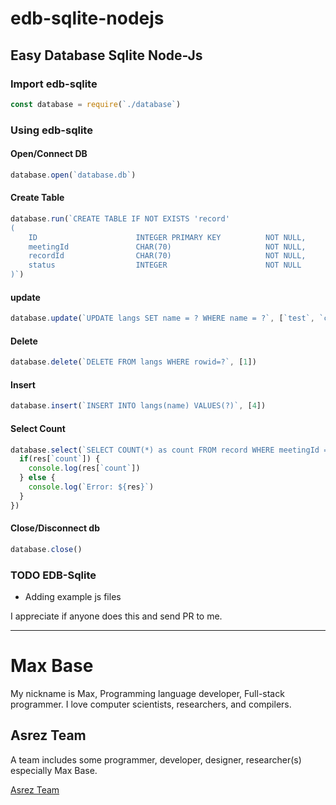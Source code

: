 # edb-sqlite-nodejs

## Easy Database Sqlite Node-Js

### Import edb-sqlite

```javascript
const database = require(`./database`)
```

### Using edb-sqlite

#### Open/Connect DB

```javascript
database.open(`database.db`)
```

#### Create Table

```javascript
database.run(`CREATE TABLE IF NOT EXISTS 'record'
(
    ID                      INTEGER PRIMARY KEY          NOT NULL,
    meetingId               CHAR(70)                     NOT NULL,
    recordId                CHAR(70)                     NOT NULL,
    status                  INTEGER                      NOT NULL
)`)
```

#### update

```javascript
database.update(`UPDATE langs SET name = ? WHERE name = ?`, [`test`, `c`])
```

#### Delete

```javascript
database.delete(`DELETE FROM langs WHERE rowid=?`, [1])
```

#### Insert

```javascript
database.insert(`INSERT INTO langs(name) VALUES(?)`, [4])
```

#### Select Count

```javascript
database.select(`SELECT COUNT(*) as count FROM record WHERE meetingId = ? AND recordId = ?`, [5, 8], (res) => {
  if(res[`count`]) {
    console.log(res[`count`])
  } else {
    console.log(`Error: ${res}`)
  }
})
```

#### Close/Disconnect db

```javascript
database.close()
```

### TODO EDB-Sqlite

- Adding example js files

I appreciate if anyone does this and send PR to me.

---------

# Max Base

My nickname is Max, Programming language developer, Full-stack programmer. I love computer scientists, researchers, and compilers.

## Asrez Team

A team includes some programmer, developer, designer, researcher(s) especially Max Base.

[Asrez Team](https://www.asrez.com/)
